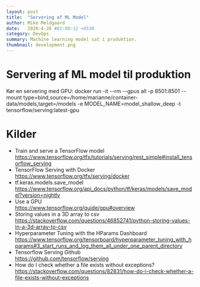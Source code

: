 ```yaml
---
layout: post
title:  "Servering af ML Model"
author: Mike Meldgaard
date:   2020-4-28 #01:00:12 +0530
category: DevOps
summary: Machine learning model sat i produktion.
thumbnail: development.png
---
```


# Servering af ML model til produktion

Kør en servering med GPU:
docker run -it --rm --gpus all -p 8501:8501 --mount type=bind,source=/home/marianne/container-data/models,target=/models -e MODEL_NAME=model_shallow_deep -t tensorflow/serving:latest-gpu



# Kilder
- Train and serve a TensorFlow model<br><https://www.tensorflow.org/tfx/tutorials/serving/rest_simple#install_tensorflow_serving>
- TensorFlow Serving with Docker<br><https://www.tensorflow.org/tfx/serving/docker>
- tf.keras.models.save_model<br><https://www.tensorflow.org/api_docs/python/tf/keras/models/save_model?version=nightly>
- Use a GPU<br><https://www.tensorflow.org/guide/gpu#overview>
- Storing values in a 3D array to csv<br><https://stackoverflow.com/questions/46852741/python-storing-values-in-a-3d-array-to-csv>
- Hyperparameter Tuning with the HParams Dashboard<br><https://www.tensorflow.org/tensorboard/hyperparameter_tuning_with_hparams#3_start_runs_and_log_them_all_under_one_parent_directory>
- Tensorflow Serving Github<br><https://github.com/tensorflow/serving>
- How do I check whether a file exists without exceptions?<br><https://stackoverflow.com/questions/82831/how-do-i-check-whether-a-file-exists-without-exceptions>